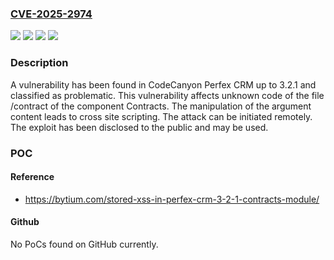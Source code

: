 ### [CVE-2025-2974](https://cve.mitre.org/cgi-bin/cvename.cgi?name=CVE-2025-2974)
![](https://img.shields.io/static/v1?label=Product&message=Perfex%20CRM&color=blue)
![](https://img.shields.io/static/v1?label=Version&message=%3D%203.2.0%20&color=brighgreen)
![](https://img.shields.io/static/v1?label=Vulnerability&message=Code%20Injection&color=brighgreen)
![](https://img.shields.io/static/v1?label=Vulnerability&message=Cross%20Site%20Scripting&color=brighgreen)

### Description

A vulnerability has been found in CodeCanyon Perfex CRM up to 3.2.1 and classified as problematic. This vulnerability affects unknown code of the file /contract of the component Contracts. The manipulation of the argument content leads to cross site scripting. The attack can be initiated remotely. The exploit has been disclosed to the public and may be used.

### POC

#### Reference
- https://bytium.com/stored-xss-in-perfex-crm-3-2-1-contracts-module/

#### Github
No PoCs found on GitHub currently.

